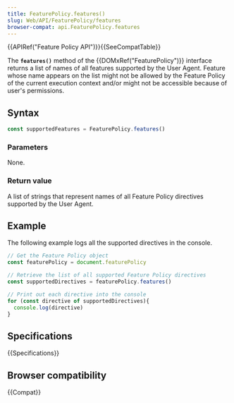```yaml
---
title: FeaturePolicy.features()
slug: Web/API/FeaturePolicy/features
browser-compat: api.FeaturePolicy.features
---
```

{{APIRef("Feature Policy API")}}{{SeeCompatTable}}

The **`features()`** method of the
{{DOMxRef("FeaturePolicy")}} interface returns a list of names of all features
supported by the User Agent. Feature whose name appears on the list might not be
allowed by the Feature Policy of the current execution context and/or might not be
accessible because of user's permissions.

## Syntax

```js
const supportedFeatures = FeaturePolicy.features()
```

### Parameters

None.

### Return value

A list of strings that represent names of all Feature Policy directives supported by
the User Agent.

## Example

The following example logs all the supported directives in the console.

```js
// Get the Feature Policy object
const featurePolicy = document.featurePolicy

// Retrieve the list of all supported Feature Policy directives
const supportedDirectives = featurePolicy.features()

// Print out each directive into the console
for (const directive of supportedDirectives){
  console.log(directive)
}
```

## Specifications

{{Specifications}}

## Browser compatibility

{{Compat}}
